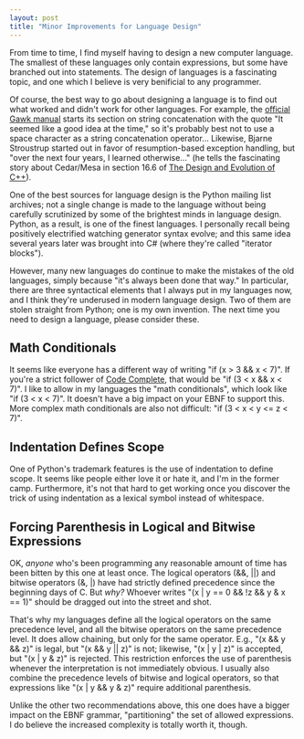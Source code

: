 ```yaml
---
layout: post
title: "Minor Improvements for Language Design"
---
```

From time to time, I find myself having to design a new computer language. The smallest of these languages only contain expressions, but some have branched out into statements. The design of languages is a fascinating topic, and one which I believe is very benificial to any programmer.



Of course, the best way to go about designing a language is to find out what worked and didn't work for other languages. For example, the [official Gawk manual](http://www.gnu.org/software/gawk/manual/gawk.html) starts its section on string concatenation with the quote "It seemed like a good idea at the time," so it's probably best not to use a space character as a string concatenation operator... Likewise, Bjarne Stroustrup started out in favor of resumption-based exception handling, but "over the next four years, I learned otherwise..." (he tells the fascinating story about Cedar/Mesa in section 16.6 of [The Design and Evolution of C++](http://www.amazon.com/gp/product/0201543303?ie=UTF8&tag=stepheclearys-20&linkCode=as2&camp=1789&creative=390957&creativeASIN=0201543303)).



One of the best sources for language design is the Python mailing list archives; not a single change is made to the language without being carefully scrutinized by some of the brightest minds in language design. Python, as a result, is one of the finest languages. I personally recall being positively electrified watching generator syntax evolve; and this same idea several years later was brought into C# (where they're called "iterator blocks").



However, many new languages do continue to make the mistakes of the old languages, simply because "it's always been done that way." In particular, there are three syntactical elements that I always put in my languages now, and I think they're underused in modern language design. Two of them are stolen straight from Python; one is my own invention. The next time you need to design a language, please consider these.



## Math Conditionals

It seems like everyone has a different way of writing "if (x > 3 && x < 7)". If you're a strict follower of [Code Complete](http://www.amazon.com/gp/product/0735619670/ref=as_li_tl?ie=UTF8&camp=1789&creative=390957&creativeASIN=0735619670&linkCode=as2&tag=stepheclearys-20&linkId=JWZPA42GZ3AY3CE3), that would be "if (3 < x && x < 7)". I like to allow in my languages the "math conditionals", which look like "if (3 < x < 7)". It doesn't have a big impact on your EBNF to support this. More complex math conditionals are also not difficult: "if (3 < x < y <= z < 7)".



## Indentation Defines Scope

One of Python's trademark features is the use of indentation to define scope. It seems like people either love it or hate it, and I'm in the former camp. Furthermore, it's not that hard to get working once you discover the trick of using indentation as a lexical symbol instead of whitespace.



## Forcing Parenthesis in Logical and Bitwise Expressions

OK, _anyone_ who's been programming any reasonable amount of time has been bitten by this one at least once. The logical operators (&&, ||) and bitwise operators (&, |) have had strictly defined precedence since the beginning days of C. But _why?_ Whoever writes "(x | y == 0 && !z && y & x == 1)" should be dragged out into the street and shot.



That's why my languages define all the logical operators on the same precedence level, and all the bitwise operators on the same precedence level. It does allow chaining, but only for the same operator. E.g., "(x && y && z)" is legal, but "(x && y || z)" is not; likewise, "(x | y | z)" is accepted, but "(x | y & z)" is rejected. This restriction enforces the use of parenthesis whenever the interpretation is not immediately obvious. I usually also combine the precedence levels of bitwise and logical operators, so that expressions like "(x | y && y & z)" require additional parenthesis.



Unlike the other two recommendations above, this one does have a bigger impact on the EBNF grammar, "partitioning" the set of allowed expressions. I do believe the increased complexity is totally worth it, though.

